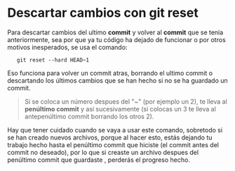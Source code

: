 # Descartar cambios con git reset

Para descartar cambios del ultimo **commit** y volver al **commit** que se tenía anteriormente, sea por que ya tu código ha dejado de funcionar o por otros motivos inesperados, se usa el comando:

       git reset --hard HEAD~1

Eso funciona para volver un commit atras, borrando el ultimo commit o descartando los últimos cambios que se han hecho si no se ha guardado un commit.

>Si se coloca un número despues del "~" (por ejemplo un 2), te lleva al **penúltimo commit** y así sucesivamente (si colocas un 3 te lleva al antepenúltimo commit borrando los otros 2).

Hay que tener cuidado cuando se vaya a usar este comando, sobretodo si se han creado nuevos archivos, porque al hacer esto, estás dejando tu trabajo hecho hasta el penúltimo commit que hiciste (el commit antes del commit no deseado), por lo que si creaste un archivo despues del penúltimo commit que guardaste , perderás el progreso hecho.